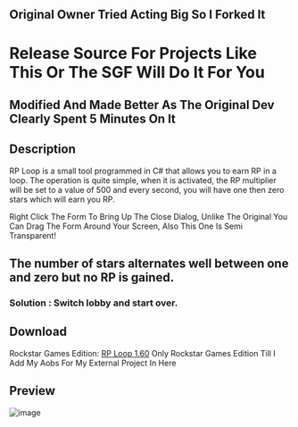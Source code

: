 ## Original Owner Tried Acting Big So I Forked It
# Release Source For Projects Like This Or The SGF Will Do It For You
## Modified And Made Better As The Original Dev Clearly Spent 5 Minutes On It

## Description
RP Loop is a small tool programmed in C# that allows you to earn RP in a loop. The operation is quite simple, when it is activated, the RP multiplier will be set to a value of 500 and every second, you will have one then zero stars which will earn you RP.

Right Click The Form To Bring Up The Close Dialog, 
Unlike The Original You Can Drag The Form Around Your Screen,
Also This One Is Semi Transparent!

## The number of stars alternates well between one and zero but no RP is gained.
### Solution : Switch lobby and start over.
 
## Download
Rockstar Games Edition:
[RP Loop 1.60](https://github.com/dr-NHA/RP-Loop/blob/main/RP_Loop_NHA/RP_Loop_NHA/bin/Release/RP_Loop_NHA.exe)
Only Rockstar Games Edition Till I Add My Aobs For My External Project In Here

## Preview
![image](https://user-images.githubusercontent.com/56168811/172918710-f4d49c94-f966-4f6a-b547-72c346f62623.png)
